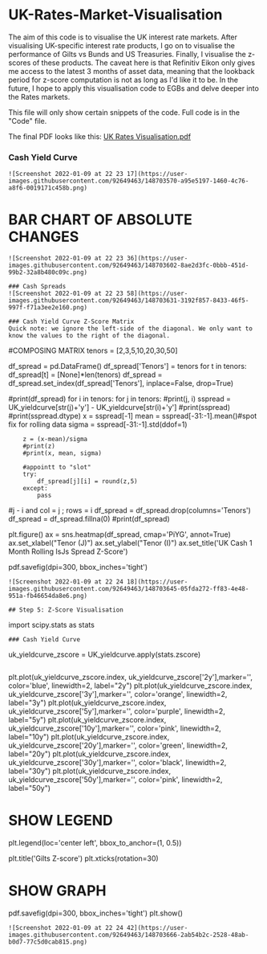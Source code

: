 # UK-Rates-Market-Visualisation
The aim of this code is to visualise the UK interest rate markets. After visualising UK-specific interest rate products, I go on to visualise the performance of Gilts vs Bunds and US Treasuries. Finally, I visualise the z-scores of these products. The caveat here is that Refinitiv Eikon only gives me access to the latest 3 months of asset data, meaning that the lookback period for z-score computation is not as long as I'd like it to be.
In the future, I hope to apply this visualisation code to EGBs and delve deeper into the Rates markets.

This file will only show certain snippets of the code. Full code is in the "Code" file.

The final PDF looks like this:
[UK Rates Visualisation.pdf](https://github.com/matteoloria1/UK-Rates-Market-Visualisation/files/7882805/UK.Rates.Visualisation.PDF.pdf)

### Cash Yield Curve
```
![Screenshot 2022-01-09 at 22 23 17](https://user-images.githubusercontent.com/92649463/148703570-a95e5197-1460-4c76-a8f6-0019171c458b.png)

```
# BAR CHART OF ABSOLUTE CHANGES
```
![Screenshot 2022-01-09 at 22 23 36](https://user-images.githubusercontent.com/92649463/148703602-8ae2d3fc-0bbb-451d-99b2-32a8b480c09c.png)

### Cash Spreads
![Screenshot 2022-01-09 at 22 23 58](https://user-images.githubusercontent.com/92649463/148703631-3192f857-8433-46f5-997f-f71a3ee2e160.png)

### Cash Yield Curve Z-Score Matrix
Quick note: we ignore the left-side of the diagonal. We only want to know the values to the right of the diagonal.
```
#COMPOSING MATRIX
tenors = [2,3,5,10,20,30,50]

df_spread = pd.DataFrame() 
df_spread['Tenors'] = tenors
for t in tenors: 
    df_spread[t] = [None]*len(tenors) 
df_spread = df_spread.set_index(df_spread['Tenors'], inplace=False, drop=True)

#print(df_spread)
for i in tenors: 
    for j in tenors: 
        #print(j, i)
        sspread = UK_yieldcurve[str(j)+'y'] - UK_yieldcurve[str(i)+'y'] 
        #print(sspread)
        #print(sspread.dtype)
        x = sspread[-1]
        mean = sspread[-31:-1].mean()#spot fix for rolling data
        sigma = sspread[-31:-1].std(ddof=1)

        z = (x-mean)/sigma
        #print(z)
        #print(x, mean, sigma)

        #appointt to "slot" 
        try:
            df_spread[j][i] = round(z,5)
        except:
            pass

#j - i and col = j ; rows = i 
df_spread = df_spread.drop(columns='Tenors')
df_spread = df_spread.fillna(0)
#print(df_spread)

plt.figure()
ax = sns.heatmap(df_spread, cmap='PiYG', annot=True)
ax.set_xlabel("Tenor (J)")
ax.set_ylabel("Tenor (I)")
ax.set_title('UK Cash 1 Month Rolling IsJs Spread Z-Score')

pdf.savefig(dpi=300, bbox_inches='tight')
```
![Screenshot 2022-01-09 at 22 24 18](https://user-images.githubusercontent.com/92649463/148703645-05fda272-ff83-4e48-951a-fb46654da8e6.png)

## Step 5: Z-Score Visualisation
```
import scipy.stats as stats
```
### Cash Yield Curve
```
uk_yieldcurve_zscore = UK_yieldcurve.apply(stats.zscore)
```
```
plt.plot(uk_yieldcurve_zscore.index, uk_yieldcurve_zscore['2y'],marker='', color='blue', linewidth=2, label="2y")
plt.plot(uk_yieldcurve_zscore.index, uk_yieldcurve_zscore['3y'],marker='', color='orange', linewidth=2, label="3y")
plt.plot(uk_yieldcurve_zscore.index, uk_yieldcurve_zscore['5y'],marker='', color='purple', linewidth=2, label="5y")
plt.plot(uk_yieldcurve_zscore.index, uk_yieldcurve_zscore['10y'],marker='', color='pink', linewidth=2, label="10y")
plt.plot(uk_yieldcurve_zscore.index, uk_yieldcurve_zscore['20y'],marker='', color='green', linewidth=2, label="20y")
plt.plot(uk_yieldcurve_zscore.index, uk_yieldcurve_zscore['30y'],marker='', color='black', linewidth=2, label="30y")
plt.plot(uk_yieldcurve_zscore.index, uk_yieldcurve_zscore['50y'],marker='', color='pink', linewidth=2, label="50y")

# SHOW LEGEND
plt.legend(loc='center left', bbox_to_anchor=(1, 0.5))

plt.title('Gilts Z-score')
plt.xticks(rotation=30)

# SHOW GRAPH
pdf.savefig(dpi=300, bbox_inches='tight')
plt.show()
```
![Screenshot 2022-01-09 at 22 24 42](https://user-images.githubusercontent.com/92649463/148703666-2ab54b2c-2528-48ab-b0d7-77c5d0cab815.png)
